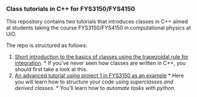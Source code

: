 ### Class tutorials in C++ for FYS3150/FYS4150

This repository contains two tutorials that introduces classes in C++ aimed at students taking the course FYS3150/FYS4150 in computational physics at UiO.

The repo is structured as follows:
  1. [Short introduction to the basics of classes using the trapezoidal rule for integration](https://github.com/reneaas/classes_in_cpp/tree/master/intro_to_classes).
    * If you've never seen how classes are written in C++, you should first take a look at this.
  2. [An advanced tutorial using project 1 in FYS3150 as an example](https://github.com/reneaas/classes_in_cpp/tree/master/advanced_tutorial)
    * Here you will learn how to structure your code using *superclasses and derived classes*.
    * You'll learn how to *automate tasks with python*.
